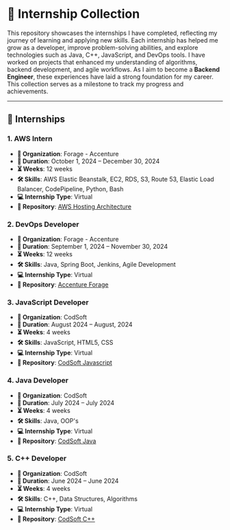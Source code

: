 # 🚀 Internship Collection

This repository showcases the internships I have completed, reflecting my journey of learning and applying new skills. Each internship has helped me grow as a developer, improve problem-solving abilities, and explore technologies such as Java, C++, JavaScript, and DevOps tools. I have worked on projects that enhanced my understanding of algorithms, backend development, and agile workflows. As I aim to become a **Backend Engineer**, these experiences have laid a strong foundation for my career. This collection serves as a milestone to track my progress and achievements.

---

## 💼 Internships

### 1. **AWS Intern**  
- **🏢 Organization**: Forage - Accenture  
- **📅 Duration**: October 1, 2024 – December 30, 2024  
- **⏳ Weeks**: 12 weeks  
- **🛠 Skills**: AWS Elastic Beanstalk, EC2, RDS, S3, Route 53, Elastic Load Balancer, CodePipeline, Python, Bash  
- **💻 Internship Type**: Virtual  
- **🔗 Repository**: [AWS Hosting Architecture](https://github.com/Vasu10134/AWS-hosting-architecture)

### 2. **DevOps Developer**  
- **🏢 Organization**: Forage - Accenture  
- **📅 Duration**: September 1, 2024 – November 30, 2024  
- **⏳ Weeks**: 12 weeks  
- **🛠 Skills**: Java, Spring Boot, Jenkins, Agile Development  
- **💻 Internship Type**: Virtual  
- **🔗 Repository**: [Accenture Forage](https://github.com/Vasu10134/accenture-forage)

### 3. **JavaScript Developer**  
- **🏢 Organization**: CodSoft  
- **📅 Duration**: August 2024 – August, 2024  
- **⏳ Weeks**: 4 weeks  
- **🛠 Skills**: JavaScript, HTML5, CSS  
- **💻 Internship Type**: Virtual  
- **🔗 Repository**: [CodSoft Javascript](https://github.com/Vasu10134/codsoft-javascript)

### 4. **Java Developer**  
- **🏢 Organization**: CodSoft  
- **📅 Duration**: July 2024 – July 2024  
- **⏳ Weeks**: 4 weeks  
- **🛠 Skills**: Java, OOP's  
- **💻 Internship Type**: Virtual  
- **🔗 Repository**: [CodSoft Java](https://github.com/Vasu10134/codsoft-java)

### 5. **C++ Developer**  
- **🏢 Organization**: CodSoft  
- **📅 Duration**: June 2024 – June 2024  
- **⏳ Weeks**: 4 weeks  
- **🛠 Skills**: C++, Data Structures, Algorithms  
- **💻 Internship Type**: Virtual  
- **🔗 Repository**: [CodSoft C++](https://github.com/Vasu10134/codsoft-cpp)
